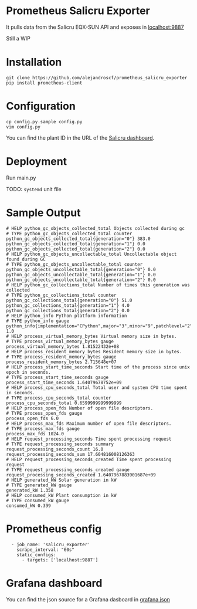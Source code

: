# Prometheus Salicru Exporter

It pulls data from the Salicru EQX-SUN API and exposes in [localhost:9887](http://localhost:9887)

Still a WIP

# Installation

```
git clone https://github.com/alejandroscf/prometheus_salicru_exporter
pip install prometheus-client
```

# Configuration

```
cp config.py.sample config.py
vim config.py
```
You can find the plant ID in the URL of the [Salicru dashboard](https://eqx-sun.salicru.com). 

# Deployment

Run main.py

TODO: `systemd` unit file

# Sample Output

```
# HELP python_gc_objects_collected_total Objects collected during gc
# TYPE python_gc_objects_collected_total counter
python_gc_objects_collected_total{generation="0"} 383.0
python_gc_objects_collected_total{generation="1"} 0.0
python_gc_objects_collected_total{generation="2"} 0.0
# HELP python_gc_objects_uncollectable_total Uncollectable object found during GC
# TYPE python_gc_objects_uncollectable_total counter
python_gc_objects_uncollectable_total{generation="0"} 0.0
python_gc_objects_uncollectable_total{generation="1"} 0.0
python_gc_objects_uncollectable_total{generation="2"} 0.0
# HELP python_gc_collections_total Number of times this generation was collected
# TYPE python_gc_collections_total counter
python_gc_collections_total{generation="0"} 51.0
python_gc_collections_total{generation="1"} 4.0
python_gc_collections_total{generation="2"} 0.0
# HELP python_info Python platform information
# TYPE python_info gauge
python_info{implementation="CPython",major="3",minor="9",patchlevel="2",version="3.9.2"} 1.0
# HELP process_virtual_memory_bytes Virtual memory size in bytes.
# TYPE process_virtual_memory_bytes gauge
process_virtual_memory_bytes 1.81522432e+08
# HELP process_resident_memory_bytes Resident memory size in bytes.
# TYPE process_resident_memory_bytes gauge
process_resident_memory_bytes 2.715648e+07
# HELP process_start_time_seconds Start time of the process since unix epoch in seconds.
# TYPE process_start_time_seconds gauge
process_start_time_seconds 1.64079678752e+09
# HELP process_cpu_seconds_total Total user and system CPU time spent in seconds.
# TYPE process_cpu_seconds_total counter
process_cpu_seconds_total 0.6599999999999999
# HELP process_open_fds Number of open file descriptors.
# TYPE process_open_fds gauge
process_open_fds 6.0
# HELP process_max_fds Maximum number of open file descriptors.
# TYPE process_max_fds gauge
process_max_fds 1024.0
# HELP request_processing_seconds Time spent processing request
# TYPE request_processing_seconds summary
request_processing_seconds_count 16.0
request_processing_seconds_sum 17.604816008126363
# HELP request_processing_seconds_created Time spent processing request
# TYPE request_processing_seconds_created gauge
request_processing_seconds_created 1.6407967883901687e+09
# HELP generated_kW Solar generation in kW
# TYPE generated_kW gauge
generated_kW 1.358
# HELP consumed_kW Plant consumption in kW
# TYPE consumed_kW gauge
consumed_kW 0.399
```

# Prometheus config

```
  - job_name: 'salicru_exporter'
    scrape_interval: "60s"
    static_configs:
      - targets: ['localhost:9887']
```

# Grafana dashboard

You can find the json source for a Grafana dasboard in [grafana.json](/grafana.json)


